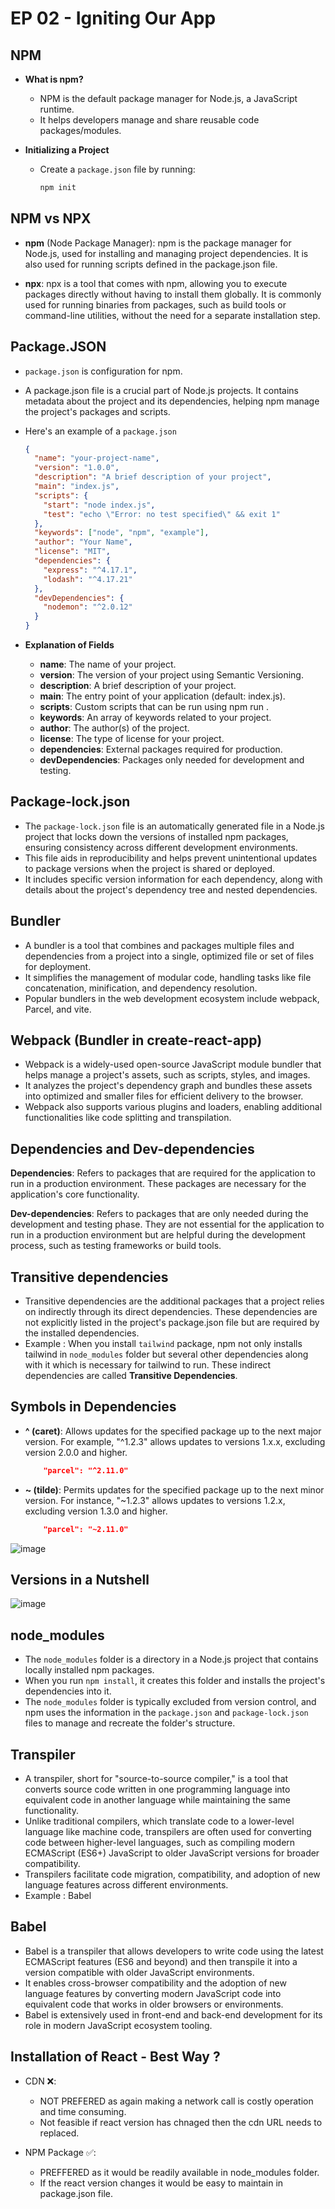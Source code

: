 # EP 02 - Igniting Our App

## NPM

- **What is npm?**

  - NPM is the default package manager for Node.js, a JavaScript runtime.
  - It helps developers manage and share reusable code packages/modules.

- **Initializing a Project**

  - Create a `package.json` file by running:

    ```bash
    npm init
    ```

## NPM vs NPX

- **npm** (Node Package Manager): npm is the package manager for Node.js, used for installing and managing project dependencies. It is also used for running scripts defined in the package.json file.

- **npx**: npx is a tool that comes with npm, allowing you to execute packages directly without having to install them globally. It is commonly used for running binaries from packages, such as build tools or command-line utilities, without the need for a separate installation step.

## Package.JSON

- `package.json` is configuration for npm.
- A package.json file is a crucial part of Node.js projects. It contains metadata about the project and its dependencies, helping npm manage the project's packages and scripts.
- Here's an example of a `package.json`

  ```json
  {
    "name": "your-project-name",
    "version": "1.0.0",
    "description": "A brief description of your project",
    "main": "index.js",
    "scripts": {
      "start": "node index.js",
      "test": "echo \"Error: no test specified\" && exit 1"
    },
    "keywords": ["node", "npm", "example"],
    "author": "Your Name",
    "license": "MIT",
    "dependencies": {
      "express": "^4.17.1",
      "lodash": "^4.17.21"
    },
    "devDependencies": {
      "nodemon": "^2.0.12"
    }
  }
  ```

- **Explanation of Fields**
  - **name**: The name of your project.
  - **version**: The version of your project using Semantic Versioning.
  - **description**: A brief description of your project.
  - **main**: The entry point of your application (default: index.js).
  - **scripts**: Custom scripts that can be run using npm run <script-name>.
  - **keywords**: An array of keywords related to your project.
  - **author**: The author(s) of the project.
  - **license**: The type of license for your project.
  - **dependencies**: External packages required for production.
  - **devDependencies**: Packages only needed for development and testing.

## Package-lock.json

- The `package-lock.json` file is an automatically generated file in a Node.js project that locks down the versions of installed npm packages, ensuring consistency across different development environments.
- This file aids in reproducibility and helps prevent unintentional updates to package versions when the project is shared or deployed.
- It includes specific version information for each dependency, along with details about the project's dependency tree and nested dependencies.

## Bundler

- A bundler is a tool that combines and packages multiple files and dependencies from a project into a single, optimized file or set of files for deployment.
- It simplifies the management of modular code, handling tasks like file concatenation, minification, and dependency resolution.
- Popular bundlers in the web development ecosystem include webpack, Parcel, and vite.

## Webpack (Bundler in create-react-app)

- Webpack is a widely-used open-source JavaScript module bundler that helps manage a project's assets, such as scripts, styles, and images.
- It analyzes the project's dependency graph and bundles these assets into optimized and smaller files for efficient delivery to the browser.
- Webpack also supports various plugins and loaders, enabling additional functionalities like code splitting and transpilation.

## Dependencies and Dev-dependencies

**Dependencies**: Refers to packages that are required for the application to run in a production environment. These packages are necessary for the application's core functionality.

**Dev-dependencies**: Refers to packages that are only needed during the development and testing phase. They are not essential for the application to run in a production environment but are helpful during the development process, such as testing frameworks or build tools.

## Transitive dependencies

- Transitive dependencies are the additional packages that a project relies on indirectly through its direct dependencies. These dependencies are not explicitly listed in the project's package.json file but are required by the installed dependencies.
- Example : When you install `tailwind` package, npm not only installs tailwind in `node_modules` folder but several other dependencies along with it which is necessary for tailwind to run. These indirect dependencies are called **Transitive Dependencies**.

## Symbols in Dependencies

- **^ (caret)**: Allows updates for the specified package up to the next major version. For example, "^1.2.3" allows updates to versions 1.x.x, excluding version 2.0.0 and higher.

  ```json
      "parcel": "^2.11.0"
  ```

- **~ (tilde)**: Permits updates for the specified package up to the next minor version. For instance, "~1.2.3" allows updates to versions 1.2.x, excluding version 1.3.0 and higher.

  ```json
      "parcel": "~2.11.0"
  ```

![image](https://github.com/SudirKrishnaaRS/Namaste-React-Workspace/assets/67383465/52317f38-a2a8-4c5b-b62a-9652cec7ea7a)

## Versions in a Nutshell

![image](https://github.com/SudirKrishnaaRS/Namaste-React-Workspace/assets/67383465/ca7ef6d7-6203-4bed-8f05-19ce106bddb1)

## node_modules

- The `node_modules` folder is a directory in a Node.js project that contains locally installed npm packages.
- When you run `npm install`, it creates this folder and installs the project's dependencies into it.
- The `node_modules` folder is typically excluded from version control, and npm uses the information in the `package.json` and `package-lock.json` files to manage and recreate the folder's structure.

## Transpiler

- A transpiler, short for "source-to-source compiler," is a tool that converts source code written in one programming language into equivalent code in another language while maintaining the same functionality.
- Unlike traditional compilers, which translate code to a lower-level language like machine code, transpilers are often used for converting code between higher-level languages, such as compiling modern ECMAScript (ES6+) JavaScript to older JavaScript versions for broader compatibility.
- Transpilers facilitate code migration, compatibility, and adoption of new language features across different environments.
- Example : Babel

## Babel

- Babel is a transpiler that allows developers to write code using the latest ECMAScript features (ES6 and beyond) and then transpile it into a version compatible with older JavaScript environments.
- It enables cross-browser compatibility and the adoption of new language features by converting modern JavaScript code into equivalent code that works in older browsers or environments.
- Babel is extensively used in front-end and back-end development for its role in modern JavaScript ecosystem tooling.

## Installation of React - Best Way ?

- CDN ❌:
  - NOT PREFERED as again making a network call is costly operation and time consuming.
  - Not feasible if react version has chnaged then the cdn URL needs to replaced.

- NPM Package ✅:
  - PREFFERED as it would be readily available in node_modules folder.
  - If the react version changes it would be easy to maintain in package.json file.
